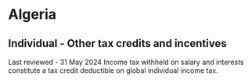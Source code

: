 # Algeria
## Individual - Other tax credits and incentives
Last reviewed - 31 May 2024
Income tax withheld on salary and interests constitute a tax credit deductible on global individual income tax.
